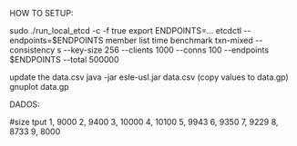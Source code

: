 HOW TO SETUP:

sudo ./run_local_etcd -c <N> -f true
export ENDPOINTS=...
etcdctl --endpoints=$ENDPOINTS member list
time benchmark txn-mixed --consistency s --key-size 256 --clients 1000 --conns 100 --endpoints $ENDPOINTS --total 500000

update the data.csv
java -jar esle-usl.jar data.csv
(copy values to data.gp)
gnuplot data.gp

DADOS:

#size tput
1, 9000
2, 9400
3, 10000
4, 10100
5, 9943
6, 9350
7, 9229
8, 8733
9, 8000
